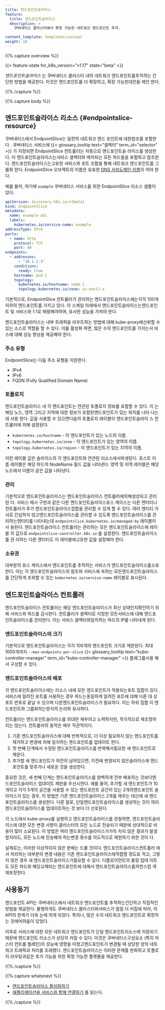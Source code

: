 ```yaml
---
title: 엔드포인트슬라이스
feature:
  title: 엔드포인트슬라이스
  description: >
    쿠버네티스 클러스터에서 확장 가능한 네트워크 엔드포인트 추적.

content_template: templates/concept
weight: 10
---
```


{{% capture overview %}}

{{< feature-state for_k8s_version="v1.17" state="beta" >}}

_엔드포인트슬라이스_ 는 쿠버네티스 클러스터 내의 네트워크 엔드포인트를추적하는
간단한 방법을 제공한다. 이것은 엔드포인트를 더 확장하고, 확장 가능한대안을 제안
한다.

{{% /capture %}}

{{% capture body %}}

## 엔드포인트슬라이스 리소스 {#endpointslice-resource}

쿠버네티스에서 EndpointSlice는 일련의 네트워크 엔드 포인트에 대한참조를 포함한다
. 쿠버네티스 서비스에 {{< glossary_tooltip text="셀렉터"
term_id="selector" >}} 가 지정되면 EndpointSlice 컨트롤러는 자동으로 엔드포인트슬
라이스를 생성한다. 이 엔드포인트슬라이스는서비스 셀렉터와 매치되는 모든 파드들을
포함하고 참조한다. 엔드포인트슬라이스는고유한 서비스와 포트 조합을 통해 네트워크
엔드포인트를 그룹화 한다. EndpointSlice 오브젝트의 이름은 유효한 [DNS 서브도메인 이름](/ko/docs/concepts/overview/working-with-objects/names/#dns-서브도메인-이름들)이
어야 한다.

예를 들어, 여기에 `example` 쿠버네티스 서비스를 위한 EndpointSlice 리소스 샘플이
있다.

```yaml
apiVersion: discovery.k8s.io/v1beta1
kind: EndpointSlice
metadata:
  name: example-abc
  labels:
    kubernetes.io/service-name: example
addressType: IPv4
ports:
  - name: http
    protocol: TCP
    port: 80
endpoints:
  - addresses:
      - "10.1.2.3"
    conditions:
      ready: true
    hostname: pod-1
    topology:
      kubernetes.io/hostname: node-1
      topology.kubernetes.io/zone: us-west2-a
```

기본적으로, EndpointSlice 컨트롤러가 관리하는 엔드포인트슬라이스에는각각 100개
이하의 엔드포인트를 가지고 있다. 이 스케일 아래에서 엔드포인트슬라이스는엔드포인
트 및 서비스와 1:1로 매핑해야하며, 유사한 성능을 가져야 한다.

엔드포인트슬라이스는 내부 트래픽을 라우트하는 방법에 대해 kube-proxy에신뢰할 수
있는 소스로 역할을 할 수 있다. 이를 활성화 하면, 많은 수의 엔드포인트를 가지는서
비스에 대해 성능 향상을 제공해야 한다.

### 주소 유형

EndpointSlice는 다음 주소 유형을 지원한다.

- IPv4
- IPv6
- FQDN (Fully Qualified Domain Name)

### 토폴로지

엔드포인트슬라이스 내 각 엔드포인트는 연관된 토폴로지 정보를 포함할 수 있다. 이
는 해당 노드, 영역 그리고 지역에 대한 정보가 포함된엔드포인트가 있는 위치를 나타
나는데 사용 한다. 값을 사용할 수 있으면다음의 토폴로지 레이블이 엔드포인트슬라이
스 컨트롤러에 의해 설정된다.

- `kubernetes.io/hostname` - 이 엔드포인트가 있는 노드의 이름.
- `topology.kubernetes.io/zone` - 이 엔드포인트가 있는 영역의 이름.
- `topology.kubernetes.io/region` - 이 엔드포인트가 있는 지역의 이름.

이런 레이블 값은 슬라이스의 각 엔드포인트와 연관된 리소스에서파생된다. 호스트 이
름 레이블은 해당 파드의 NodeName 필드 값을 나타낸다. 영역 및 지역 레이블은 해당
노드에서 이름이 같은 값을 나타낸다.

### 관리

기본적으로 엔드포인트슬라이스는 엔드포인트슬라이스 컨트롤러에의해생성되고 관리된
다. 서비스 메시 구현과 같은 다른 엔드포인트슬라이스유스 케이스는 다른 엔터티나
컨트롤러가 추가 엔드포인트슬라이스집합을 관리할 수 있게 할 수 있다. 여러 엔티티
가 서로 간섭하지 않고엔드포인트슬라이스를 관리할 수 있도록 엔드포인트슬라이스를
관리하는엔티티를 나타내는데 `endpointslice.kubernetes.io/managed-by` 레이블이 사
용된다. 엔드포인트슬라이스 컨트롤러는 관리하는 모든 엔드포인트슬라이스에 레이블
의 값으로 `endpointslice-controller.k8s.io` 를 설정한다. 엔드포인트슬라이스를 관
리하는 다른 엔티티도 이 레이블에고유한 값을 설정해야 한다.

### 소유권

대부분의 유스 케이스에서 엔드포인트를 추적하는 서비스가 엔드포인트슬라이스를소유
한다. 이는 각 엔드포인트슬라이스의 참조와 서비스에 속하는 모든엔드포인트슬라이스
를 간단하게 조회할 수 있는 `kubernetes.io/service-name` 레이블로 표시된다.

## 엔드포인트슬라이스 컨트롤러

엔드포인트슬라이스 컨트롤러는 해당 엔드포인트슬라이스가 최신 상태인지확인하기 위
해 서비스와 파드를 감시한다. 컨트롤러가 셀렉터로 지정한 모든서비스에 대해 엔드포
인트슬라이스를 관리한다. 이는 서비스 셀렉터와일치하는 파드의 IP를 나타내게 된다.

### 엔드포인트슬라이스의 크기

기본적으로 엔드포인트슬라이스는 각각 100개의 엔드포인트 크기로 제한된다. 최대
1000개까지 `--max-endpoints-per-slice` {{< glossary_tooltip
text="kube-controller-manager" term_id="kube-controller-manager" >}} 플래그를사용
해서 구성할 수 있다.

### 엔드포인트슬라이스의 배포

각 엔드포인트슬라이스에는 리소스 내에 모든 엔드포인트가 적용되는포트 집합이 있다
. 서비스에 알려진 포트를 사용하는 경우 파드는동일하게 알려진 포트에 대해 다른 대
상 포트 번호로 끝날 수 있으며 다른엔드포인트슬라이스가 필요하다. 이는 하위 집합
이 엔드포인트와 그룹화하는방식의 논리와 유사하다.

컨트롤러는 엔드포인트슬라이스를 최대한 채우려고 노력하지만, 적극적으로 재조정하
지는 않는다. 컨트롤러의 동작은 매우 직관적이다.

1. 기존 엔드포인트슬라이스에 대해 반복적으로, 더 이상 필요하지 않는 엔드포인트를
   제거하고 변경에 의해 일치하는 엔드포인트를 업데이트 한다.
2. 첫 번째 단계에서 수정된 엔드포인트슬라이스를 반복해서필요한 새 엔드포인트로
   채운다.
3. 추가할 새 엔드포인트가 여전히 남아있으면, 이전에 변경되지 않은슬라이스에 엔드
   포인트를 맞추거나 새로운 것을 생성한다.

중요한 것은, 세 번째 단계는 엔드포인트슬라이스를 완벽하게 전부 배포하는 것보다엔
드포인트슬라이스 업데이트 제한을 우선시한다. 예를 들어, 추가할 새 엔드포인트가
10개이고 각각 5개의 공간을 사용할 수 있는 엔드포인트 공간이 있는 2개의엔드포인트
슬라이스가 있는 경우, 이 방법은 기존 엔드포인트슬라이스 2개를 채우는 대신에 새
엔드포인트슬라이스를 생성한다. 다른 말로, 단일엔드포인트슬라이스를 생성하는 것이
여러 엔드포인트슬라이스를 업데이트하는 것 보다 더 선호된다.

각 노드에서 kube-proxy를 실행하고 엔드포인트슬라이스를 관찰하면, 엔드포인트슬라
이스에 대한 모든 변경 사항이 클러스터의 모든 노드로 전송되기 때문에 상대적으로
비용이 많이 소요된다. 이 방법은 여러 엔드포인트슬라이스가가득 차지 않은 결과가
발생할지라도, 모든 노드에 전송해야 하는변경 횟수를 의도적으로 제한하기 위한 것이
다.

실제로는, 이러한 이상적이지 않은 분배는 드물 것이다. 엔드포인트슬라이스컨트롤러
에서 처리하는 대부분의 변경 내용은 기존 엔드포인트슬라이스에적합할 정도로 적고,
그렇지 않은 경우 새 엔드포인트슬라이스가필요할 수 있다. 디플로이먼트의 롤링 업데
이트도 모든 파드와 해당교체되는 엔드포인트에 대해서 엔드포인트슬라이스를자연스럽
게 재포장한다.

## 사용동기

엔드포인트 API는 쿠버네티스에서 네트워크 엔드포인트를 추적하는간단하고 직접적인
방법을 제공한다. 불행하게도 쿠버네티스 클러스터와서비스가 점점 더 커짐에 따라,
이 API의 한계가 더욱 눈에 띄게 되었다. 특히나, 많은 수의 네트워크 엔드포인트로
확장하는 것에어려움이 있었다.

이후로 서비스에 대한 모든 네트워크 엔드포인트가 단일 엔드포인트리소스에 저장되기
때문에 엔드포인트 리소스가 상당히 커질 수 있다. 이것은 쿠버네티스구성요소 (특히
마스터 컨트롤 플레인)의 성능에 영향을 미쳤고엔드포인트가 변경될 때 상당한 양의
네트워크 트래픽과 처리를 초래했다. 엔드포인트슬라이스는 이러한 문제를 완화하고
토폴로지 라우팅과같은 추가 기능을 위한 확장 가능한 플랫폼을 제공한다.

{{% /capture %}}

{{% capture whatsnext %}}

- [엔드포인트슬라이스 활성화하기](/docs/tasks/administer-cluster/enabling-endpointslices)
- [애플리케이션을 서비스와 함께 연결하기](/ko/docs/concepts/services-networking/connect-applications-service/)
  를 읽는다.

{{% /capture %}}
